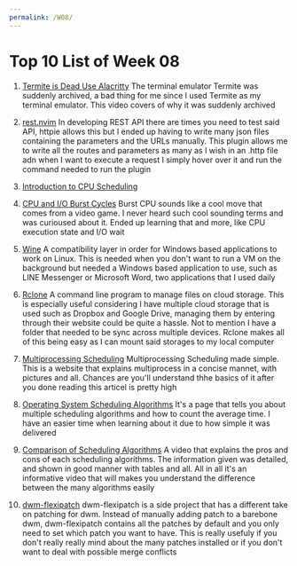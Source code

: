 ```yaml
---
permalink: /W08/
---
```


# Top 10 List of Week 08

1. [Termite is Dead Use Alacritty](https://www.youtube.com/watch?v=alMHLEzvEAI&t=469s)
   The terminal emulator Termite was suddenly archived, a bad thing for me since I used Termite as my terminal emulator. This video covers of why it was suddenly archived

2. [rest.nvim](https://github.com/NTBBloodbath/rest.nvim)
   In developing REST API there are times you need to test said API, httpie allows this but I ended up having to write many json files containing the parameters and the URLs manually. This plugin allows me to write all the routes and parameters as many as I wish in an .http file adn when I want to execute a request I simply hover over it and run the command needed to run the plugin

3. [Introduction to CPU Scheduling](https://www.youtube.com/watch?v=EWkQl0n0w5M&t=7s)

4. [CPU and I/O Burst Cycles](https://www.youtube.com/watch?v=pVzb3TUcDLo)
   Burst CPU sounds like a cool move that comes from a video game. I never heard such cool sounding terms and was curioused about it. Ended up learning that and more, like CPU execution state and I/O wait

5. [Wine](https://www.winehq.org/)
   A compatibility layer in order for Windows based applications to work on Linux. This is needed when you don't want to run a VM on the background but needed a Windows based application to use, such as LINE Messenger or Microsoft Word, two applications that I used daily

6. [Rclone](https://rclone.org/)
   A command line program to manage files on cloud storage. This is especially useful considering I have multiple cloud storage that is used such as Dropbox and Google Drive, managing them by entering through their website could be quite a hassle. Not to mention I have a folder that needed to be sync across multiple devices. Rclone makes all of this being easy as I can mount said storages to my local computer

7. [Multiprocessing Scheduling](https://www.includehelp.com/operating-systems/multiprocessor-scheduling-in-operating-system.aspx)
   Multiprocessing Scheduling made simple. This is a website that explains multiprocess in a concise mannet, with pictures and all. Chances are you'll understand thhe basics of it after you done reading this articel is pretty high

8. [Operating System Scheduling Algorithms](https://www.tutorialspoint.com/operating_system/os_process_scheduling_algorithms.htm#:~:text=Priority%20scheduling%20is%20a%20non,executed%20first%20and%20so%20on)
   It's a page that tells you about multiple scheduling algorithms and how to count the average time. I have an easier time when learning about it due to how simple it was delivered

9. [Comparison of Scheduling Algorithms](https://unacademy.com/lesson/comparison-of-scheduling-algorithms/BYKW5NJZ)
   A video that explains the pros and cons of each scheduling algorithms. The information given was detailed, and shown in good manner with tables and all. All in all it's an informative video that will makes you understand the difference between the many algorithms easily

10. [dwm-flexipatch](https://github.com/bakkeby/dwm-flexipatch)
    dwm-flexipatch is a side project that has a different take on patching for dwm. Instead of manually adding patch to a barebone dwm, dwm-flexipatch contains all the patches by default and you only need to set which patch you want to have. This is really usefuly if you don't really really mind about the many patches installed or if you don't want to deal with possible merge conflicts
